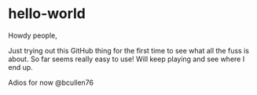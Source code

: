 # hello-world

Howdy people,

Just trying out this GitHub thing for the first time to see what all the fuss is about.
So far seems really easy to use!
Will keep playing and see where I end up.

Adios for now
@bcullen76
